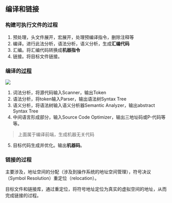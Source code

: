 ## 编译和链接

### 构建可执行文件的过程
1. 预处理，头文件展开，宏展开，处理预编译指令，删除注释等
2. 编译。进行此法分析，语法分析，语义分析，生成**汇编代码**
3. 汇编。将汇编代码转换成**机器指令**
4. 链接。将目标文件链接。

### 编译的[过程](http://slideplayer.com/slide/8914538/)
![](http://images.slideplayer.com/27/8914538/slides/slide_12.jpg)
1. 词法分析，将源代码输入Scanner，输出Token
2. 语法分析，将token输入Parser，输出语法树Syntax Tree
3. 语义分析，将语法树输入语义分析器Semantic Analyzer，输出abstract Syntax Tree
4. 中间语言形成部分，输入Source Code Optimizer，输出三地址码或P-代码等等。
> 上面属于编译前端，生成机器无关代码
5. 目标代码生成并优化。输出**机器码**。

### 链接的过程
主要涉及，地址空间的分配（涉及到操作系统的地址空间管理），符号决议（Symbol Resolution）重定位（relocation）。

目标文件和链接库，通过重定位，将符号地址定位为真实的虚拟空间的地址，从而完成链接的过程。
